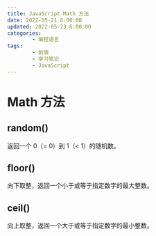 ```yaml
---
title: JavaScript Math 方法
date: 2022-05-21 6:00:00
updated: 2022-05-23 6:00:00
categories:
        - 编程语言
tags:
        - 前端
        - 学习笔记
        - JavaScript
---
```


# Math 方法

## random()

返回一个 0（= 0）到 1（< 1）的随机数。

## floor()

向下取整，返回一个小于或等于指定数字的最大整数。

## ceil()

向上取整，返回一个大于或等于指定数字的最小整数。